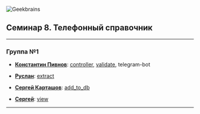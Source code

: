![Geekbrains](https://frontend-scripts.hb.bizmrg.com/unique-hf/svg/logo_gb_dark_mobile.svg)
## Семинар 8. Телефонный справочник

---

### Группа №1
* [**Константин Пивнов**](https://gb.ru/users/1215073):
[controller](https://github.com/vaproloff/sem08-phonebook/blob/main/controller.py),
[validate](https://github.com/vaproloff/sem08-phonebook/blob/main/validate.py),
telegram-bot

* [**Руслан**](https://gb.ru/users/3100909):
[extract](https://github.com/vaproloff/sem08-phonebook/blob/main/extract.py)

* [**Сергей Карташов**](https://gb.ru/users/7683636):
[add_to_db](https://github.com/vaproloff/sem08-phonebook/blob/main/add_to_db.py)

* [**Сергей**](https://gb.ru/users/7832374):
[view](https://github.com/vaproloff/sem08-phonebook/blob/main/view.py)

---